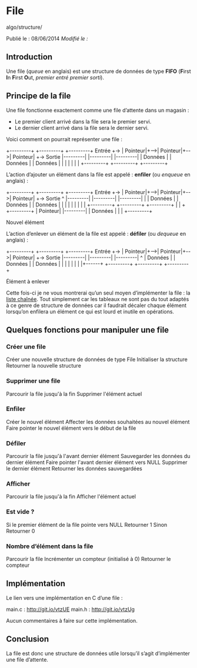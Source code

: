File
====
algo/structure/

Publié le : 08/06/2014
*Modifié le :*

## Introduction

Une file (*queue* en anglais) est une structure de données de type **FIFO** (**F**irst **I**n **F**irst **O**ut, *premier entré premier sorti*).

## Principe de la file

Une file fonctionne exactement comme une file d’attente dans un magasin :

- Le premier client arrivé dans la file sera le premier servi.
- Le dernier client arrivé dans la file sera le dernier servi.

Voici comment on pourrait représenter une file :

+---------+    +---------+    +---------+
Entrée +-> | Pointeur|+-->| Pointeur|+-->| Pointeur| +-> Sortie
|---------|    |---------|    |---------|
| Données |    | Données |    | Données |
|         |    |         |    |         |
+---------+    +---------+    +---------+

L’action d’ajouter un élément dans la file est appelé : **enfiler** (ou *enqueue* en anglais) :

+---------+    +---------+    +---------+
Entrée +-> | Pointeur|+-->| Pointeur|+-->| Pointeur| +-> Sortie
^      |---------|    |---------|    |---------|
|      | Données |    | Données |    | Données |
|      |         |    |         |    |         |
|      +---------+    +---------+    +---------+
|
|
+
+---------+
| Pointeur|
|---------|
| Données |
|         |
+---------+

Nouvel élément

L’action d’enlever un élément de la file est appelé : **défiler** (ou *dequeue* en anglais) :

+---------+    +---------+    +---------+
Entrée +-> | Pointeur|+-->| Pointeur|+-->| Pointeur| +-> Sortie
|---------|    |---------|    |---------|       ^
| Données |    | Données |    | Données |       |
|         |    |         |    |         |+------+
+---------+    +---------+    +---------+

Élément à enlever

Cette fois-ci je ne vous montrerai qu’un seul moyen d’implémenter la file : la [liste chaînée](http://napnac.ga/algo/structure/liste_chainee.html). Tout simplement car les tableaux ne sont pas du tout adaptés à ce genre de structure de données car il faudrait décaler chaque élément lorsqu’on enfilera un élément ce qui est lourd et inutile en opérations.

## Quelques fonctions pour manipuler une file

### Créer une file

Créer une nouvelle structure de données de type File
Initialiser la structure
Retourner la nouvelle structure

### Supprimer une file

Parcourir la file jusqu'à la fin
Supprimer l'élément actuel

### Enfiler

Créer le nouvel élément
Affecter les données souhaitées au nouvel élément
Faire pointer le nouvel élément vers le début de la file

### Défiler

Parcourir la file jusqu'à l'avant dernier élément
Sauvegarder les données du dernier élément
Faire pointer l'avant dernier élément vers NULL 
Supprimer le dernier élément
Retourner les données sauvegardées

### Afficher

Parcourir la file jusqu'à la fin
Afficher l'élément actuel

### Est vide ?

Si le premier élément de la file pointe vers NULL
Retourner 1
Sinon
Retourner 0

### Nombre d’élément dans la file

Parcourir la file
Incrémenter un compteur (initialisé à 0)
Retourner le compteur

## Implémentation

Le lien vers une implémentation en C d’une file :

main.c : http://git.io/vtzUE
main.h : http://git.io/vtzUg

Aucun commentaires à faire sur cette implémentation.

## Conclusion

La file est donc une structure de données utile lorsqu’il s’agit d’implémenter une file d’attente.
